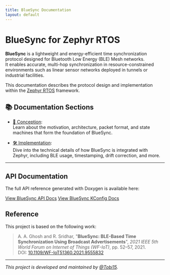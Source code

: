 ```yaml
---
title: BlueSync Documentation
layout: default
---
```


# BlueSync for Zephyr RTOS

**BlueSync** is a lightweight and energy-efficient time synchronization protocol designed for Bluetooth Low Energy (BLE) Mesh networks.  
It enables accurate, multi-hop synchronization in resource-constrained environments such as linear sensor networks deployed in tunnels or industrial facilities.

This documentation describes the protocol design and implementation within the [Zephyr RTOS](https://zephyrproject.org/) framework.

## 📚 Documentation Sections

- [🧠 Conception](conception.md):  
  Learn about the motivation, architecture, packet format, and state machines that form the foundation of BlueSync.

- [🛠 Implementation](implementation.md):  
  Dive into the technical details of how BlueSync is integrated with Zephyr, including BLE usage, timestamping, drift correction, and more.

---

## API Documentation

The full API reference generated with Doxygen is available here:

[View BlueSync API Docs](api/index.html)
[View BlueSync KConfig Docs](kconfig.md)

## Reference

This project is based on the following work:

> A. A. Ghosh and R. Sridhar, "**BlueSync: BLE-Based Time Synchronization Using Broadcast Advertisements**", *2021 IEEE 5th World Forum on Internet of Things (WF-IoT)*, pp. 52–57, 2021.  
> DOI: [10.1109/WF-IoT51360.2021.9555832](https://doi.org/10.1109/WF-IoT51360.2021.9555832)

---

_This project is developed and maintained by [@Tobi15](https://github.com/Tobi15)._
